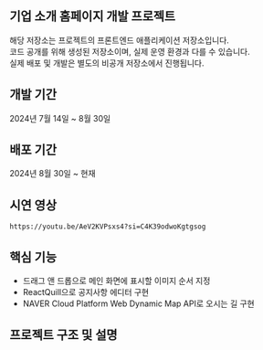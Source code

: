 ## 기업 소개 홈페이지 개발 프로젝트
해당 저장소는 프로젝트의 프론트엔드 애플리케이션 저장소입니다.
<br>
코드 공개를 위해 생성된 저장소이며, 실제 운영 환경과 다를 수 있습니다.
<br>
실제 배포 및 개발은 별도의 비공개 저장소에서 진행됩니다.

## 개발 기간
2024년 7월 14일 ~ 8월 30일

## 배포 기간
2024년 8월 30일 ~ 현재

## 시연 영상
```
https://youtu.be/AeV2KVPsxs4?si=C4K39odwoKgtgsog
```

## 핵심 기능
- 드래그 앤 드롭으로 메인 화면에 표시할 이미지 순서 지정
- ReactQuill으로 공지사항 에디터 구현
- NAVER Cloud Platform Web Dynamic Map API로 오시는 길 구현

## 프로젝트 구조 및 설명
